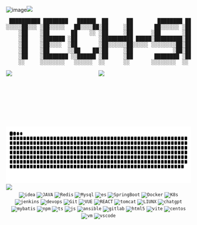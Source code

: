 ![image](https://github.com/GEKSS5289/GEKSS5289/assets/38618059/c416eabb-7aed-4b72-8b55-6fe8ceb9bea7)<img src="https://i.imgur.com/waxVImv.png" />


<div align="center">

<pre>
 ██████████ ████████   ██████  ██      ██        ████████ ██      ██ ██     ██  ████████ ██      ██ ██     ██ ████     ██
░░░░░██░░░ ░██░░░░░   ██░░░░██░██     ░██       ██░░░░░░ ░██     ░██░██    ░██ ██░░░░░░ ░██     ░██░██    ░██░██░██   ░██
    ░██    ░██       ██    ░░ ░██     ░██      ░██       ░██     ░██░██    ░██░██       ░██     ░██░██    ░██░██░░██  ░██
    ░██    ░███████ ░██       ░██████████ █████░█████████░██████████░██    ░██░█████████░██████████░██    ░██░██ ░░██ ░██
    ░██    ░██░░░░  ░██       ░██░░░░░░██░░░░░ ░░░░░░░░██░██░░░░░░██░██    ░██░░░░░░░░██░██░░░░░░██░██    ░██░██  ░░██░██
    ░██    ░██      ░░██    ██░██     ░██             ░██░██     ░██░██    ░██       ░██░██     ░██░██    ░██░██   ░░████
    ░██    ░████████ ░░██████ ░██     ░██       ████████ ░██     ░██░░███████  ████████ ░██     ░██░░███████ ░██    ░░███
    ░░     ░░░░░░░░   ░░░░░░  ░░      ░░       ░░░░░░░░  ░░      ░░  ░░░░░░░  ░░░░░░░░  ░░      ░░  ░░░░░░░  ░░      ░░░ 
</pre>



<img height="153" src="https://github-readme-activity-graph.vercel.app/graph?username=GEKSS5289&theme=github-compact" align="left" />
<img height="153" src="https://github-readme-streak-stats.herokuapp.com/?user=GEKSS5289"/>
<img height="153" src="https://github.com/GEKSS5289/GEKSS5289/blob/main/github-user-contribution.svg"/>

</div>
<img src="https://i.imgur.com/waxVImv.png" />
<div align="center">
    <code><img
      height="80"
      src="https://github.com/GEKSS5289/GEKSS5289/assets/38618059/432ee06b-ea5c-4e3f-92ae-7121233fff73"
      alt="idea"
      title="idea"
  /></code>
    <code><img
      height="80"
      src="https://github.com/GEKSS5289/GEKSS5289/assets/38618059/55652992-b28b-47c8-ba68-e0b983e3ce2a"
      alt="JAVA"
      title="JAVA"
  /></code>
    <code><img
      height="80"
      src="https://github.com/GEKSS5289/GEKSS5289/assets/38618059/8d394873-8666-4bac-aeca-0ba73d88eef4"
      alt="Redis"
      title="Redis"
  /></code>
    <code><img
      height="80"
      src="https://github.com/GEKSS5289/GEKSS5289/assets/38618059/c124d02c-e723-4096-a2fd-c859b24436ff"
      alt="Mysql"
      title="Mysql"
  /></code>
    <code><img
      height="80"
      src="https://github.com/GEKSS5289/GEKSS5289/assets/38618059/22ab4123-6164-4b65-9a9c-ad96e3c83c58"
      alt="es"
      title="es"
  /></code>
    <code><img
      height="80"
      src="https://github.com/GEKSS5289/GEKSS5289/assets/38618059/c76b0be7-4127-4d84-bd26-6dcdd43318f5"
      alt="SpringBoot"
      title="SpringBoot"
  /></code>
    <code><img
      height="80"
      src="https://github.com/GEKSS5289/GEKSS5289/assets/38618059/b9d4e123-5eb0-42de-803b-ccb89b355678"
      alt="Docker"
      title="Docker"
  /></code>
    <code><img
      height="80"
      src="https://github.com/GEKSS5289/GEKSS5289/assets/38618059/60731e5e-dfc6-47ca-87d9-cdca1bd22756"
      alt="K8s"
      title="k8s"
  /></code>
    <code><img
      height="80"
      src="https://github.com/GEKSS5289/GEKSS5289/assets/38618059/341df2a4-6184-4aa6-9b6c-aef626dcf7aa"
      alt="jenkins"
      title="jenkins"
  /></code>
    <code><img
      height="80"
      src="https://github.com/GEKSS5289/GEKSS5289/assets/38618059/23746ba5-68fc-4836-a98d-7991b22e20cd"
      alt="devops"
      title="devops"
  /></code>
    <code><img
      height="80"
      src="https://github.com/GEKSS5289/GEKSS5289/assets/38618059/3783ec59-2abf-4a74-bee1-e00e3df6a216"
      alt="Git"
      title="Git"
  /></code>
    <code><img
      height="80"
      src="https://github.com/GEKSS5289/GEKSS5289/assets/38618059/2d7cf445-9c62-4d11-af35-6ad246c2f66f"
      alt="VUE"
      title="VUE"
  /></code>
    <code><img
      height="80"
      src="https://github.com/GEKSS5289/GEKSS5289/assets/38618059/b53368c2-936b-4b98-9683-9c95dc2f77cc"
      alt="REACT"
      title="REACT"
  /></code>
    <code><img
      height="80"
      src="https://github.com/GEKSS5289/GEKSS5289/assets/38618059/146d92a5-ea83-4f99-9a1c-d7d74dba03b4"
      alt="tomcat"
      title="tomcat"
  /></code>
    <code><img
      height="80"
      src="https://github.com/GEKSS5289/GEKSS5289/assets/38618059/8342fc2e-18d6-44b2-afa0-fbc6c2ef72ca"
      alt="LIUNX"
      title="Liunx"
  /></code>
    <code><img
      height="80"
      src="https://github.com/GEKSS5289/GEKSS5289/assets/38618059/aaa1ccad-1c97-4df3-9487-40fdf6d9168e"
      alt="chatgpt"
      title="chatgpt"
  /></code>
    <code><img
      height="80"
      src="https://github.com/GEKSS5289/GEKSS5289/assets/38618059/d8e971cc-f4f6-49db-bb72-6f338efbaf60"
      alt="mybatis"
      title="mybatis"
  /></code>
    <code><img
      height="80"
      src="https://github.com/GEKSS5289/GEKSS5289/assets/38618059/3bbbd7d4-f109-4fd7-ace3-b245de0ee746"
      alt="npm"
      title="npm"
  /></code>
    <code><img
      height="80"
      src="https://github.com/GEKSS5289/GEKSS5289/assets/38618059/5010468d-71b9-4246-aed9-a7b1e91384fe"
      alt="ts"
      title="ts"
  /></code>
    <code><img
      height="80"
      src="https://github.com/GEKSS5289/GEKSS5289/assets/38618059/7e94d048-dee3-4df8-9da2-bc3861b05333"
      alt="js"
      title="js"
  /></code>
    <code><img
      height="80"
      src="https://github.com/GEKSS5289/GEKSS5289/assets/38618059/271e63f6-ac9f-49cb-a4c6-e2bc663f3337"
      alt="ansible"
      title="ansible"
  /></code>
    <code><img
      height="80"
      src="https://github.com/GEKSS5289/GEKSS5289/assets/38618059/e2b3d1c9-c692-429d-a300-4c4903f3f739"
      alt="gitlab"
      title="gitlab"
  /></code>
    <code><img
      height="80"
      src="https://github.com/GEKSS5289/GEKSS5289/assets/38618059/18ae3fd3-0e12-451d-81c5-d6b6589f35aa"
      alt="html5"
      title="html5"
  /></code>
    <code><img
      height="80"
      src="https://github.com/GEKSS5289/GEKSS5289/assets/38618059/6a159d9b-20e6-41b5-bcd0-7a9d54bd9ce9"
      alt="vite"
      title="vite"
  /></code>
    <code><img
      height="80"
      src="https://github.com/GEKSS5289/GEKSS5289/assets/38618059/45917c23-2684-491d-9e50-1f075afd6850"
      alt="centos"
      title="centos"
  /></code>
    <code><img
      height="80"
      src="https://github.com/GEKSS5289/GEKSS5289/assets/38618059/e4a398bd-254d-4ff4-8481-5441d0e0d36d"
      alt="vm"
      title="vm"
    /></code>
    <code><img
      height="80"
      src="https://github.com/GEKSS5289/GEKSS5289/assets/38618059/2ae13bdc-3fe1-44c0-8581-9a8361aba781"
      alt="vscode"
      title="vscode"
    /></code>
</div>
